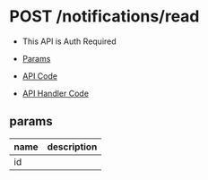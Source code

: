 # POST /notifications/read

- This API is Auth Required

- [Params](#params)
- [API Code](/src/endpoints/notifications/read.js)
- [API Handler Code](/src/handlers/web/notifications/read.js)

## params


name|description
---|---
id|
